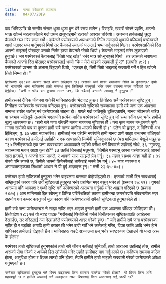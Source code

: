 ```yaml
---
title:  मानव परिवारको सञ्जाल
date:   04/07/2019
---
```


पाप भित्रिएपछि यो रमणीय संसार धुजा धुजा हुन धेरै समय लागेन। रिसइबि, खराबी सोच्ने प्रवृत्ति, आफ्नो भाऊ खोज्ने महत्वाकाँक्षाले गर्दा प्रथम दाजुभाइमानै हत्याको अपराध घस्रियो। अनजान हाबेललाई क्रुद्ध कैयनले छल गरेर हत्या गर्यो। हाबेलले परमेश्वरको आराधनाको निम्ति ल्याएको थुमाको बलिलाई परमेश्वरले आगो पठाएर भष्म पार्नुभएको  थियो तर कैयनले ल्याएको फललाई भष्म पार्नुभएको थिएन। परमेश्वरप्रतिको रिस आफ्नो भाइलाई पोखाएर उसको निर्मम हत्या कैयनले गरेको थियो। कैयनले भाइलाई मारेर लुकाएको हुनुपर्छ। जब परमेश्वरले कैयनलाई "तिम्रो भाइ खोइ" भनेर मात्र सोध्नुभएको थियो। तर त्यसको जवाफमा कैयनले आफ्नो रिस पोखाएर परमेश्वरलाई भन्यो "के म मेरो भाइको रखवाली हुँ र?" (उत्पत्ति ४:९)। परमेश्वरको प्रश्नमा यो आभास् दिइएको थियो, "एकदम हो, तिमी तिम्रो भाइलाई रखवाली गर्ने र हित खोज्ने तिम्रो जिम्मा हो।"

`हितोपदेश २२:२मा अत्यन्तै सरल वचन लेखिएको छ। त्यसको अर्थ मानव समाजको निम्ति के हुनसक्छ? हामी जो भएतापनि अरू मानिससँग हाम्रो सम्बन्ध कुन किसिमले चल्नुपर्छ भनेर त्यस वचनमा व्यक्त गरिएको छ? हेर्नुहोस्: "धनी र गरीब यस कुरामा समान छन्, कि सबैलाई बनाउने परमप्रभु नै हुनुहुन्छ।"`

हामीहरूको दैनिक जीवनमा अनेकौँ मानिसहरूसँग भेटघाट हुन्छ। तिनीहरू सबै परमेश्वरका सृष्टि हुन्। तिनीहरू परमेश्वरकै स्वरुपमा बनिएका हुन्। परमेश्वरको सृष्टिको सञ्जालमा हामी सबै जना एक आपसमा सम्बन्ध राखेर  चलोस् भन्ने परमेश्वरको चाहना हो। पापले गर्दा जतिसुकै टुक्रिएतापनि, मानव जीवनको चरित्र वा स्वभाव जतिसुकै तलमाथि भएतापनि प्रत्येक मानिस परमेश्वरको सृष्टि हुन् जो सम्माननीय छन् भनेर हामीले बुझ्नु आवश्यक छ।  "हामी सबै जना सँगसँगै मानव सयन्त्रमा बुनिएका हौँ। यस बृहत मानव बन्धुत्वको कुनै भागमा खसेको पाप वा दुष्टता हामी सबै मानव प्राणीमा आएको बिपत्ती हो।"-एलेन जी ह्वाइट, द मिनिस्त्री अभ हिलिङ्ग, पृ. ३४५बाट रूपान्तरित। हामीलाई मन परेपनि नपरेपनि हामी मानव प्राणी साझा बन्धनमा बाँधिएको कारण परमेश्वरले हामीलाई उहाँप्रति र एक आपसप्रति जिम्मेवी सुम्पिनुभएको छ (यस मामिलामा येशूले भन्नुहुन्छ "३५ तिनीहरूमध्ये एक जना व्यवस्थाका अध्यापकले उहाँको परीक्षा गर्ने विचारले उहाँलाई सोधे, ३६ “गुरुज्यू, व्यवस्थामा महान् आज्ञा कुन हो?”  ३७ उहाँले तिनलाई भन्नुभयो, “तिमीले परमप्रभु आफ्ना परमेश्वरलाई आफ्नो सारा हृदयले, र आफ्नो सारा प्राणले, र आफ्नो सारा समझले प्रेम गर्नू। ३८ महान् र प्रथम आज्ञा यही हो। ३९ दोस्रो पनि त्यस्तै छ, तिमीले आफ्नो छिमेकीलाई आफैलाई जस्तै प्रेम गर्नू। ४० सारा व्यवस्था र अगमवक्ताहरूका शिक्षाको आधार नै यी दुई आज्ञाहरू हुन्।”  मत्ती २२:३५-४०)।

परमेश्वर हाम्रो सृष्टिकर्ता हुनुहुन्छ भनेर बाइबलमा बारम्बार दोहोर्याइएको छ। हप्ताको सातौँ दिन साबथलाई सम्झिनुपर्ने कारण पनि उहाँ सृष्टिकर्ता हुनुहुन्छ भनेर प्रमाणित भएर बसुन् भनेर हो (प्रस्थान २०:११)। युगको अन्त्यमा पनि आकाश र पृथ्वी सृष्टि गर्ने परमेश्वरको आराधना गर्नुपर्छ भनेर आह्वान गरिएको छ (प्रकाश १४:७)। अरू मानिसको हित खोज्नु र विभिन्न परिस्थितिको कारण हामीभन्दा कमजोरप्रति संवेदनशील भएर सहयोग गर्न कम्मर कस्नु पर्ने मुल कारण पनि परमेश्वर हामी सबैको सृष्टिकर्ता हुनुभएकोले हो।

हामी सबै जना परमेश्वरबाट नै साझा सृष्टि भएर आएको  हुनाले हामी एक आपसमा बाँधिएर जोडिएका छौँ। हितोपदेश १४:३१ले यो स्पष्ट पार्दछ "गरीबलाई थिचोमिचो गर्नेले तिनीहरूका सृष्टिकर्ताप्रति अवहेलना देखाउँछ, तर दरिद्रलाई दया देखाउनेले परमेश्वरको आदर गरेको हुन्छ।" यदि हामीले सबै जना परमेश्वरका सृष्टि हौँ र उहाँको अगाडि हामी बराबर छौँ भनेर दावी गर्यौँ भने कसैलाई गरिब, विपन्न जाति आदि भनेर हेप्ने अधिकार हामीलाई दिइएको छैन। मानिसहरू यउटै सञ्जालमा छन् भनेर स्पष्टरूपमा देखाउने यो भन्दा अरू के होला?

परमेश्वर हाम्रो सृष्टिकर्ता हुनुभएकोले हाम्रो सबै जीवन उहाँलाई सुम्पिऔँ, हाम्रो आराधना उहाँलाई होस्,  हामीले अरूको सेवा गरेको र अरूको हित खोजेको भनेर उहाँले हामीबाट माग गर्नुभएको छ। कतिपय समयमा कठिन होला, असुविधा होला र दिक्क लाग्दो पनि होला, तैपनि हामीले हाम्रो भाइको रखवाली गरेको परमेश्वरले अपेक्षा गर्नुभएको छ।

`परमेश्वर सृष्टिकर्ता हुनहुन्छ भन्ने विषय बाइबलमा किन बारम्बार उल्लेख गरेको होला?  यो विषय किन अति महत्त्वपूर्ण छ र हामीले अरूलाई गर्ने व्यवहारमा त्यस बिषयलाई किन आत्मसात् गर्नु जरुरी छ?`